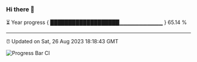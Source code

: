 ### Hi there 👋

⏳ Year progress { ███████████████████▁▁▁▁▁▁▁▁▁▁▁ } 65.14 %

---

⏰ Updated on Sat, 26 Aug 2023 18:18:43 GMT

![Progress Bar CI](https://github.com/ZhaoGui/ZhaoGui/workflows/Progress%20Bar%20CI/badge.svg)
